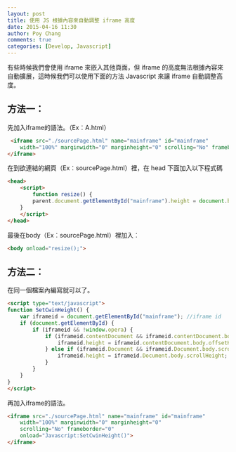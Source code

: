 ```yaml
---
layout: post
title: 使用 JS 根據內容來自動調整 iframe 高度
date: 2015-04-16 11:30
author: Poy Chang
comments: true
categories: [Develop, Javascript]
---
```

有些時候我們會使用 iframe 來嵌入其他頁面，但 iframe 的高度無法根據內容來自動擴展，這時候我們可以使用下面的方法 Javascript 來讓 iframe 自動調整高度。
## 方法一︰
先加入iframe的語法。（Ex︰A.html）

```html
 <iframe src="./sourcePage.html" name="mainframe" id="mainframe"
	width="100%" marginwidth="0" marginheight="0" scrolling="No" frameborder="0">
</iframe> 
```

在到欲連結的網頁（Ex︰sourcePage.html）裡，在 head 下面加入以下程式碼

```html
<head>
    <script>
        function resize() {
        parent.document.getElementById("mainframe").height = document.body.scrollHeight; //將子頁面高度傳到父頁面框架
    }
    </script>
</head>
```

最後在body（Ex︰sourcePage.html）裡加入︰

```html
<body onload="resize();">
```

## 方法二︰
在同一個檔案內編寫就可以了。

```html
<script type="text/javascript">
function SetCwinHeight() {
    var iframeid = document.getElementById("mainframe"); //iframe id  
    if (document.getElementById) {
        if (iframeid && !window.opera) {
            if (iframeid.contentDocument && iframeid.contentDocument.body.offsetHeight) {
                iframeid.height = iframeid.contentDocument.body.offsetHeight;
            } else if (iframeid.Document && iframeid.Document.body.scrollHeight) {
                iframeid.height = iframeid.Document.body.scrollHeight;
            }
        }
    }
}
</script>
```

再加入iframe的語法。

```html
<iframe src="./sourcePage.html" name="mainframe" id="mainframe"
	width="100%" marginwidth="0" marginheight="0"
	scrolling="No" frameborder="0"
	onload="Javascript:SetCwinHeight()">
</iframe>
```